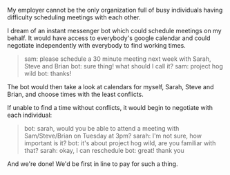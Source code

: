 My employer cannot be the only organization full of busy individuals having difficulty scheduling meetings with each other.

I dream of an instant messenger bot which could schedule meetings on my behalf. It would have access to everybody's google calendar and could negotiate independently with everybody to find working times.

> sam: please schedule a 30 minute meeting next week with Sarah, Steve and Brian
> bot: sure thing! what should I call it?
> sam: project hog wild
> bot: thanks!

The bot would then take a look at calendars for myself, Sarah, Steve and Brian, and choose times with the least conflicts.

If unable to find a time without conflicts, it would begin to negotiate with each individual:

> bot: sarah, would you be able to attend a meeting with Sam/Steve/Brian on Tuesday at 3pm?
> sarah: I'm not sure, how important is it?
> bot: it's about project hog wild, are you familiar with that?
> sarah: okay, I can reschedule
> bot: great! thank you

And we're done! We'd be first in line to pay for such a thing.
